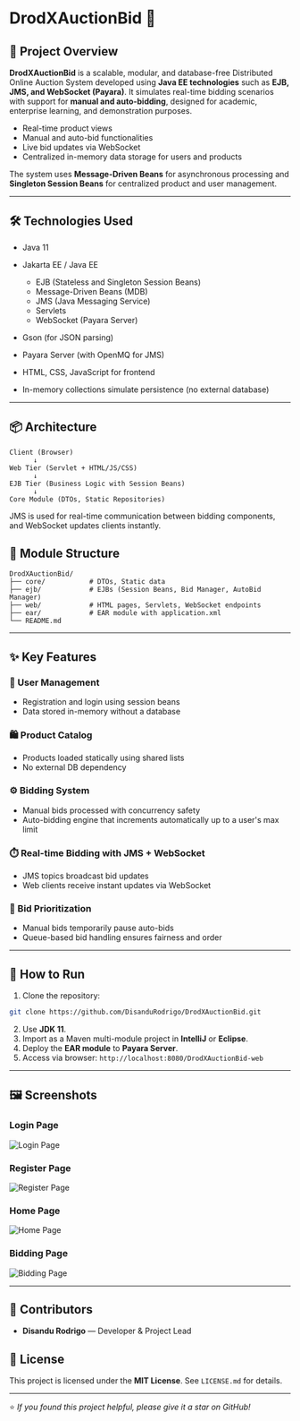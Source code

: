 # DrodXAuctionBid 🧩

## 🎯 Project Overview

**DrodXAuctionBid** is a scalable, modular, and database-free Distributed Online Auction System developed using **Java EE technologies** such as **EJB, JMS, and WebSocket (Payara)**. It simulates real-time bidding scenarios with support for **manual and auto-bidding**, designed for academic, enterprise learning, and demonstration purposes.


* Real-time product views
* Manual and auto-bid functionalities
* Live bid updates via WebSocket
* Centralized in-memory data storage for users and products

The system uses **Message-Driven Beans** for asynchronous processing and **Singleton Session Beans** for centralized product and user management.

---

## 🛠️ Technologies Used

* Java 11
* Jakarta EE / Java EE

  * EJB (Stateless and Singleton Session Beans)
  * Message-Driven Beans (MDB)
  * JMS (Java Messaging Service)
  * Servlets
  * WebSocket (Payara Server)
* Gson (for JSON parsing)
* Payara Server (with OpenMQ for JMS)
* HTML, CSS, JavaScript for frontend
* In-memory collections simulate persistence (no external database)

---

## 📦 Architecture

```
Client (Browser)
      ↓
Web Tier (Servlet + HTML/JS/CSS)
      ↓
EJB Tier (Business Logic with Session Beans)
      ↓
Core Module (DTOs, Static Repositories)
```

JMS is used for real-time communication between bidding components, and WebSocket updates clients instantly.

## 📂 Module Structure

```
DrodXAuctionBid/
├── core/           # DTOs, Static data
├── ejb/            # EJBs (Session Beans, Bid Manager, AutoBid Manager)
├── web/            # HTML pages, Servlets, WebSocket endpoints
├── ear/            # EAR module with application.xml
└── README.md
```
---

## ✨ Key Features

### 🔐 User Management

* Registration and login using session beans
* Data stored in-memory without a database

### 🛍️ Product Catalog

* Products loaded statically using shared lists
* No external DB dependency

### ⚙️ Bidding System

* Manual bids processed with concurrency safety
* Auto-bidding engine that increments automatically up to a user's max limit

### ⏱️ Real-time Bidding with JMS + WebSocket

* JMS topics broadcast bid updates
* Web clients receive instant updates via WebSocket

### 🔄 Bid Prioritization

* Manual bids temporarily pause auto-bids
* Queue-based bid handling ensures fairness and order

---


## 🔧 How to Run

1. Clone the repository:

```bash
git clone https://github.com/DisanduRodrigo/DrodXAuctionBid.git
```

2. Use **JDK 11**.
3. Import as a Maven multi-module project in **IntelliJ** or **Eclipse**.
4. Deploy the **EAR module** to **Payara Server**.
5. Access via browser: `http://localhost:8080/DrodXAuctionBid-web`

---


## 🖼️ Screenshots

### Login Page

![Login Page](screenshots/login.png)

### Register Page

![Register Page](screenshots/register.png)

### Home Page

![Home Page](screenshots/home.png)

### Bidding Page

![Bidding Page](screenshots/bidding.png)


---
## 👥 Contributors

* **Disandu Rodrigo** — Developer & Project Lead



## 📜 License

This project is licensed under the **MIT License**. See `LICENSE.md` for details.

---

⭐ *If you found this project helpful, please give it a star on GitHub!*
